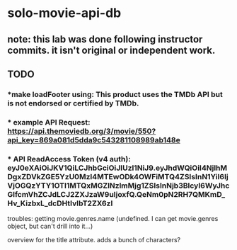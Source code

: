 # solo-movie-api-db
## note: this lab was done following instructor commits. it isn't original or independent work.

## TODO
### *make loadFooter using:  This product uses the TMDb API but is not endorsed or certified by TMDb.
### * example API Request:  https://api.themoviedb.org/3/movie/550?api_key=869a081d5dda9c543281108989ab148e
### * API ReadAccess Token (v4 auth):  eyJ0eXAiOiJKV1QiLCJhbGciOiJIUzI1NiJ9.eyJhdWQiOiI4NjlhMDgxZDVkZGE5YzU0MzI4MTEwODk4OWFiMTQ4ZSIsInN1YiI6IjVjOGQzYTY1OTI1MTQxMGZlNzlmMjg1ZSIsInNjb3BlcyI6WyJhcGlfcmVhZCJdLCJ2ZXJzaW9uIjoxfQ.QeNm0pN2RH7QMKmD_Hv_KizbxL_dcDHtIvIbT2ZX6zI

troubles:
getting movie.genres.name (undefined. I can get movie.genres object, but can't drill into it...)

overview for the title attribute. adds a bunch of characters?
